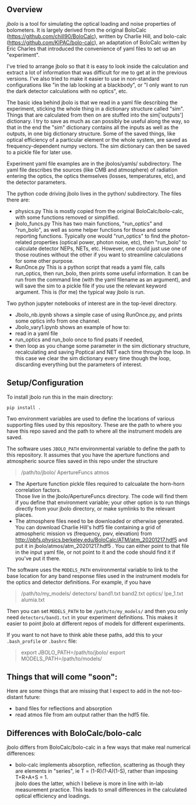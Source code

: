 ## Overview
*jbolo* is a tool for simulating the optical loading and noise properties of bolometers.
It is largely derived from the original BoloCalc (https://github.com/chill90/BoloCalc), written by Charlie Hill,
and bolo-calc (https://github.com/KIPAC/bolo-calc), an adaptation of BoloCalc written by Eric Charles that introduced
the convenience of yaml files to set up an "experiment".  

I've tried to arrange
jbolo so that it is easy to look inside the calculation and extract a lot of information
that was difficult for me to get at in the previous versions.  I've also tried to make it easier
to use in non-standard configurations like "in the lab looking at a blackbody",
or "I only want to run the dark detector calculations with no optics", etc.

The basic idea behind jbolo is that we read in a yaml file describing the experiment,
sticking the whole thing in a dictionary structure called "sim".  Things that are
calculated from then on are stuffed into the sim['outputs'] dictionary.  I try to save
as much as can possibly be useful along the way, so that in the end the "sim" dictionary
contains all the inputs as well as the outputs, in one big dictionary structure.  Some of the saved things, like optical efficiency of a particular element or the whole system, are saved as frequency-dependent numpy vectors.
The sim dictionary can
then be saved to a pickle file for later use.

Experiment yaml file examples are in the jbolos/yamls/ subdirectory.  The yaml
file describes the sources (like CMB and atmosphere) of radiation entering the optics,
the optics themselves (losses, temperatures, etc), and the detector parameters.

The python code driving jbolo lives in the python/ subdirectory.  The files there are:
- physics.py  This is mostly copied from the original BoloCalc/bolo-calc, with some functions removed or simplified.
- jbolo_funcs.py  This has two main functions, "run_optics" and "run_bolo", as well as some helper functions for those and some reporting functions.  Typically one would "run_optics" to find the photon-related properties (optical power, photon noise, etc), then "run_bolo" to calculate detector NEPs, NETs, etc.  However, one could just use one of those routines without the other if you want to streamline calculations for some other purpose.
- RunOnce.py  This is a python script that reads a yaml file, calls run_optics, then run_bolo, then prints some useful information.  It can be run from the command line (with the yaml filename as an argument), and will save the sim to a pickle file if you use the relevant keyword argument.  This is (for me) the typical way jbolo is run.

Two python jupyter notebooks of interest are in the top-level directory.
- Jbolo_nb.ipynb shows a simple case of using RunOnce.py, and prints some optics info from one channel.
- Jbolo_vary1.ipynb shows an example of how to:
 - read in a yaml file
 - run_optics and run_bolo once to find psats if needed,
 - then loop as you change some parameter in the sim dictionary structure, recalculating and saving Poptical and NET each time through the loop.  In this case we clear the sim dictionary every time though the loop, discarding everything but the parameters of interest.


## Setup/Configuration

To install jbolo run this in the main directory:

    pip install . 

Two environment variables are used to define the locations of various supporting files used by this repository. These are the path to where you have this repo saved and the path to where all the instrument models are saved. 

The software uses `JBOLO_PATH` environmental variable to define the path to this repository. It assumes that you have the aperture functions and atmospheric source files saved in this repo under the structure

> /path/to/jbolo/
>      ApertureFuncs
>      atmos 

- The Aperture function pickle files required to calcualate the horn-horn correlation factors.  
Those live in the jbolo/ApertureFuncs directory. The code will find them if you define
that environment variable;  your other option is to run things directly from your jbolo
directory, or make symlinks to the relevant places.
- The atmosphere files need to be downloaded or otherwise generated. You can download Charlie Hill's hdf5 file containing a grid of atmospheric mission 
vs (frequency, pwv, elevation) from http://pbfs.physics.berkeley.edu/BoloCalc/ATM/atm_20201217.hdf5
and put it in jbolo/atmos/atm_20201217.hdf5 .  You can either point to that file in the input yaml file, or not point to it and the code 
should find it if you've put it there.

The software uses the `MODELS_PATH` environmental variable to link to the base location for any band response files used in the instrument models for the optics and detector definitions. For example, if you have 

> /path/to/my_models/
>     detectors/
>          band1.txt
>          band2.txt
>     optics/
>          lpe_1.txt
>          alumia.txt

Then you can set `MODELS_PATH` to be `/path/to/my_models/` and then you only need `detectors/band1.txt` in your experiment definitions. This makes it easier to point jbolo at different repos of models for different experiments.

If you want to not have to think able these paths, add this to your `.bash_profile` or `.bashrc` file:

> export JBOLO_PATH=/path/to/jbolo/
> export MODELS_PATH=/path/to/models/


## Things that will come "soon":
Here are some things that are missing that I expect to add in the not-too-distant future:
- band files for reflections and absorption
- read atmos file from am output rather than the hdf5 file.

## Differences with BoloCalc/bolo-calc
jbolo differs from BoloCalc/bolo-calc in a few ways that make real numerical
differences:
- bolo-calc implements absorption, reflection, scattering as though they are
 elements in "series", ie T = (1-R)*(1-A)*(1-S), rather than imposing T+R+A+S = 1.  
 jbolo does the latter, which I believe is more in line with in-lab measurement
 practice.  This leads to small differences in the calculated
 optical efficiency and loadings.
